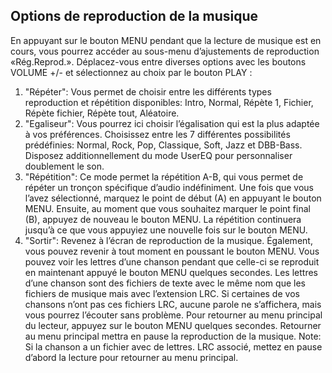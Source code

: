 ## Options de reproduction de la musique

En appuyant sur le bouton MENU pendant que la lecture de musique est en cours, vous pourrez accéder au sous-menu d’ajustements de
reproduction «Rég.Reprod.». Déplacez-vous entre diverses options avec les boutons VOLUME +/- et sélectionnez au choix par le bouton
PLAY :
1. "Répéter": Vous permet de choisir entre les différents types reproduction et répétition disponibles: Intro, Normal, Répète 1, Fichier,
Répète fichier, Répète tout, Aléatoire.
2. "Egaliseur": Vous pourrez ici choisir l’égalisation qui est la plus adaptée à vos préférences. Choisissez entre les 7 différentes possibilités
prédéfinies: Normal, Rock, Pop, Classique, Soft, Jazz et DBB-Bass. Disposez additionnellement du mode UserEQ pour personnaliser doublement le son.
3. "Répétition": Ce mode permet la répétition A-B, qui vous permet de répéter un tronçon spécifique d’audio indéfiniment. Une fois que vous
l’avez sélectionné, marquez le point de début (A) en appuyant le bouton MENU. Ensuite, au moment que vous souhaitez marquer le point
final (B), appuyez de nouveau le bouton MENU. La répétition continuera jusqu’à ce que vous appuyiez une nouvelle fois sur le bouton MENU.
4. "Sortir": Revenez à l’écran de reproduction de la musique. Également, vous pouvez revenir à tout moment en poussant le bouton MENU.
Vous pouvez voir les lettres d’une chanson pendant que celle-ci se reproduit en maintenant appuyé le bouton MENU quelques secondes.
Les lettres d’une chanson sont des fichiers de texte avec le même nom que les fichiers de musique mais avec l’extension LRC. Si certaines
de vos chansons n’ont pas ces fichiers LRC, aucune parole ne s’affichera, mais vous pourrez l’écouter sans problème.
Pour retourner au menu principal du lecteur, appuyez sur le bouton MENU quelques secondes. Retourner au menu principal mettra en pause la reproduction de la musique.
Note: Si la chanson a un fichier avec de lettres. LRC associé, mettez en pause d’abord la lecture pour retourner au menu principal.
